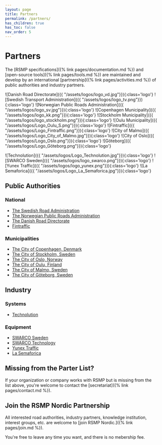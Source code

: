 ```yaml
---
layout: page
title: Partners
permalink: /partners/
has_children: true
has_toc: false
nav_order: 5
---
```


# Partners
The [RSMP specifications]({% link pages/documentation.md %}) and [open-source tools]({% link pages/tools.md %}) are maintained and develop by an international [partnership]({% link pages/activities.md %}) of public authorities and industry partners. 

![Danish Road Directorate]({{ "/assets/logos/logo_vd.jpg"}}){:class='logo'}
![Swedish Transport Administration]({{ "/assets/logos/logo_tv.png"}}){:class='logo'}
![Norwegian Public Roads Administration]({{ "/assets/logos/logo_sv.jpg"}}){:class='logo'}
![Copenhagen Municipality]({{ "/assets/logos/logo_kk.png"}}){:class='logo'}
![Stockholm Municipality]({{ "/assets/logos/logo_stockholm.png"}}){:class='logo'}
![Oulu Municipality]({{ "/assets/logos/Logo_Oulu_S.png"}}){:class='logo'}
![Fintraffic]({{ "/assets/logos/Logo_Fintraffic.png"}}){:class='logo'}
![City of Malmo]({{ "/assets/logos/Logo_City_of_Malmo.jpg"}}){:class='logo'}
![City of Oslo]({{ "/assets/logos/Logo_Oslo.png"}}){:class='logo'}
![Göteborg]({{ "/assets/logos/Logo_Göteborg.png"}}){:class='logo'}

![Technolution]({{ "/assets/logos/Logo_Technolution.jpg"}}){:class='logo'}
![SWARCO Sweden]({{ "/assets/logos/logo_swarco.png"}}){:class='logo'}
![Yunex Traffic]({{ "/assets/logos/logo_yunex.png"}}){:class='logo'}
![La Semaforica]({{ "/assets/logos/Logo_La_Semaforica.jpg"}}){:class='logo'}

## Public Authorities
### National
- [The Swedish Road Administration](https://www.trafikverket.se)
- [The Norwegian Public Roads Administration](https://www.vegvesen.no)
- [The Danish Road Directorate](https://www.vejdirektoratet.dk)
- [Fintraffic](https://www.fintraffic.fi/en)

### Municipalities
- [The City of Copenhagen, Denmark](https://www.kk.dk)
- [The City of Stockholm, Sweden](https://start.stockholm)
- [The City of Oslo, Norway](https://www.oslo.kommune.no)
- [The City of Oulu, Finland](https://www.ouka.fi/en)
- [The City of Malmo, Sweden](https://www.sydsverige.dk/)
- [The City of Göteborg, Sweden](https://www.goteborg.com/)

## Industry
### Systems
- [Technolution](https://www.technolution.com)

### Equipment
- [SWARCO Sweden](https://www.swarco.com/companies/swarco-sverige-ab)
- [SWARCO Technology](https://www.swarco.com/companies/swarco-technology-aps)
- [Yunex Traffic](https://www.yunextraffic.com)
- [La Semaforica](https://lasemaforica.com/)

## Missing from the Parter List?
If your organization or company works with RSMP but is missing from the list above, you're welcome to contact the [secretariat]({% link pages/contact.md %}).

## Join the RSMP Nordic Partnership
All interested road authorities, industry partners, knowledge institution, interest groups, etc. are welcome to [join RSMP Nordic.]({% link pages/join.md %}).

You're free to leave any time you want, and there is no mebership fee.
